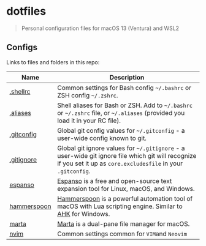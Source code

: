 # dotfiles

> Personal configuration files for macOS 13 (Ventura) and WSL2

## Configs

Links to files and folders in this repo:

Name                                | Description
---                                 | ---
[.shellrc](/terminal/.shellrc)      | Common settings for Bash config `~/.bashrc` or ZSH config `~/.zshrc`.
[.aliases](/terminal/.aliases)      | Shell aliases for Bash or ZSH. Add to `~/.bashrc` or `~/.zshrc` file, or `~/.aliases` (provided you load it in your RC file).
[.gitconfig](/.gitconfig)           | Global git config values for `~/.gitconfig` - a user-wide config known to git.
[.gitignore](/.gitignore_global)    | Global git ignore values for `~/.gitignore` - a user-wide git ignore file which git will recognize if you set it up as `core.excludesfile` in your `.gitconfig`.
[espanso](/espanso)                 | [Espanso](https://espanso.org/) is a free and open-source text expansion tool for Linux, macOS, and Windows.
[hammerspoon](/hammerspoon)         | [Hammerspoon](https://www.hammerspoon.org/) is a powerful automation tool of macOS with Lua scripting engine. Similar to [AHK](https://www.autohotkey.com/) for Windows.
[marta](/marta)                     | [Marta](https://marta.sh) is a dual-pane file manager for macOS.
[nvim](/vim)                       | Common settings common for `VIM`and `Neovim`
